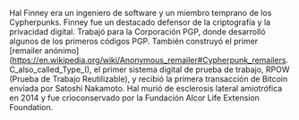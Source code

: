 Hal Finney era un ingeniero de software y un miembro temprano de los Cypherpunks. Finney fue un destacado defensor de la criptografía y la privacidad digital. Trabajó para la Corporación PGP, donde desarrolló algunos de los primeros códigos PGP. También construyó el primer [remailer anónimo](https://en.wikipedia.org/wiki/Anonymous_remailer#Cypherpunk_remailers. C_also_called_Type_I), el primer sistema digital de prueba de trabajo, RPOW (Prueba de Trabajo Reutilizable), y recibió la primera transacción de Bitcoin enviada por Satoshi Nakamoto. Hal murió de esclerosis lateral amiotrófica en 2014 y fue crioconservado por la Fundación Alcor Life Extension Foundation.
